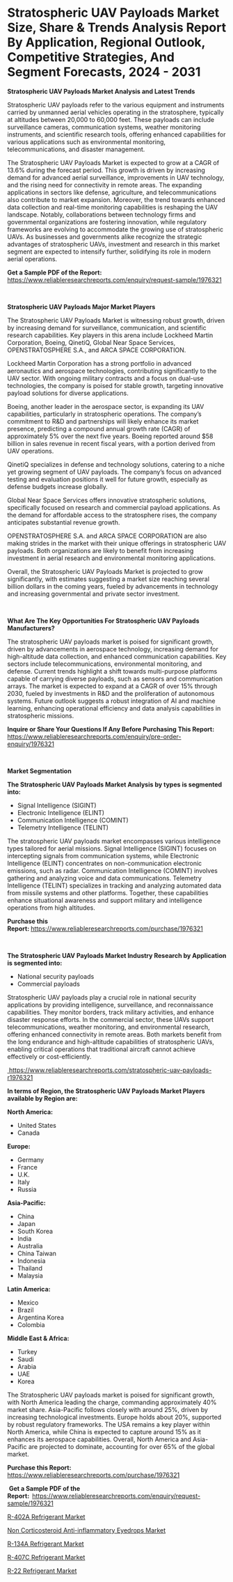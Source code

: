 <p><h1>Stratospheric UAV Payloads Market Size, Share & Trends Analysis Report By Application, Regional Outlook, Competitive Strategies, And Segment Forecasts, 2024 - 2031</h1></p><p><strong>Stratospheric UAV Payloads Market Analysis and Latest Trends</strong></p>
<p><p>Stratospheric UAV payloads refer to the various equipment and instruments carried by unmanned aerial vehicles operating in the stratosphere, typically at altitudes between 20,000 to 60,000 feet. These payloads can include surveillance cameras, communication systems, weather monitoring instruments, and scientific research tools, offering enhanced capabilities for various applications such as environmental monitoring, telecommunications, and disaster management.</p><p>The Stratospheric UAV Payloads Market is expected to grow at a CAGR of 13.6% during the forecast period. This growth is driven by increasing demand for advanced aerial surveillance, improvements in UAV technology, and the rising need for connectivity in remote areas. The expanding applications in sectors like defense, agriculture, and telecommunications also contribute to market expansion. Moreover, the trend towards enhanced data collection and real-time monitoring capabilities is reshaping the UAV landscape. Notably, collaborations between technology firms and governmental organizations are fostering innovation, while regulatory frameworks are evolving to accommodate the growing use of stratospheric UAVs. As businesses and governments alike recognize the strategic advantages of stratospheric UAVs, investment and research in this market segment are expected to intensify further, solidifying its role in modern aerial operations.</p></p>
<p><strong>Get a Sample PDF of the Report:&nbsp;</strong> <a href="https://www.reliableresearchreports.com/enquiry/request-sample/1976321?utm_campaign=1635&utm_medium=2&utm_source=Github&utm_content=ia&utm_term=25102024&utm_id=stratospheric-uav-payloads">https://www.reliableresearchreports.com/enquiry/request-sample/1976321</a></p>
<p>&nbsp;</p>
<p><strong>Stratospheric UAV Payloads Major Market Players</strong></p>
<p><p>The Stratospheric UAV Payloads Market is witnessing robust growth, driven by increasing demand for surveillance, communication, and scientific research capabilities. Key players in this arena include Lockheed Martin Corporation, Boeing, QinetiQ, Global Near Space Services, OPENSTRATOSPHERE S.A., and ARCA SPACE CORPORATION.</p><p>Lockheed Martin Corporation has a strong portfolio in advanced aeronautics and aerospace technologies, contributing significantly to the UAV sector. With ongoing military contracts and a focus on dual-use technologies, the company is poised for stable growth, targeting innovative payload solutions for diverse applications.</p><p>Boeing, another leader in the aerospace sector, is expanding its UAV capabilities, particularly in stratospheric operations. The company’s commitment to R&D and partnerships will likely enhance its market presence, predicting a compound annual growth rate (CAGR) of approximately 5% over the next five years. Boeing reported around $58 billion in sales revenue in recent fiscal years, with a portion derived from UAV operations.</p><p>QinetiQ specializes in defense and technology solutions, catering to a niche yet growing segment of UAV payloads. The company’s focus on advanced testing and evaluation positions it well for future growth, especially as defense budgets increase globally.</p><p>Global Near Space Services offers innovative stratospheric solutions, specifically focused on research and commercial payload applications. As the demand for affordable access to the stratosphere rises, the company anticipates substantial revenue growth.</p><p>OPENSTRATOSPHERE S.A. and ARCA SPACE CORPORATION are also making strides in the market with their unique offerings in stratospheric UAV payloads. Both organizations are likely to benefit from increasing investment in aerial research and environmental monitoring applications.</p><p>Overall, the Stratospheric UAV Payloads Market is projected to grow significantly, with estimates suggesting a market size reaching several billion dollars in the coming years, fueled by advancements in technology and increasing governmental and private sector investment.</p></p>
<p>&nbsp;</p>
<p><strong>What Are The Key Opportunities For Stratospheric UAV Payloads Manufacturers?</strong></p>
<p><p>The stratospheric UAV payloads market is poised for significant growth, driven by advancements in aerospace technology, increasing demand for high-altitude data collection, and enhanced communication capabilities. Key sectors include telecommunications, environmental monitoring, and defense. Current trends highlight a shift towards multi-purpose platforms capable of carrying diverse payloads, such as sensors and communication arrays. The market is expected to expand at a CAGR of over 15% through 2030, fueled by investments in R&D and the proliferation of autonomous systems. Future outlook suggests a robust integration of AI and machine learning, enhancing operational efficiency and data analysis capabilities in stratospheric missions.</p></p>
<p><strong>Inquire or Share Your Questions If Any Before Purchasing This Report:</strong> <a href="https://www.reliableresearchreports.com/enquiry/pre-order-enquiry/1976321?utm_campaign=1635&utm_medium=2&utm_source=Github&utm_content=ia&utm_term=25102024&utm_id=stratospheric-uav-payloads">https://www.reliableresearchreports.com/enquiry/pre-order-enquiry/1976321</a></p>
<p>&nbsp;</p>
<p><strong>Market Segmentation</strong></p>
<p><strong>The Stratospheric UAV Payloads Market Analysis by types is segmented into:</strong></p>
<p><ul><li>Signal Intelligence (SIGINT)</li><li>Electronic Intelligence (ELINT)</li><li>Communication Intelligence (COMINT)</li><li>Telemetry Intelligence (TELINT)</li></ul></p>
<p><p>The stratospheric UAV payloads market encompasses various intelligence types tailored for aerial missions. Signal Intelligence (SIGINT) focuses on intercepting signals from communication systems, while Electronic Intelligence (ELINT) concentrates on non-communication electronic emissions, such as radar. Communication Intelligence (COMINT) involves gathering and analyzing voice and data communications. Telemetry Intelligence (TELINT) specializes in tracking and analyzing automated data from missile systems and other platforms. Together, these capabilities enhance situational awareness and support military and intelligence operations from high altitudes.</p></p>
<p><strong>Purchase this Report:&nbsp;</strong><a href="https://www.reliableresearchreports.com/purchase/1976321?utm_campaign=1635&utm_medium=2&utm_source=Github&utm_content=ia&utm_term=25102024&utm_id=stratospheric-uav-payloads">https://www.reliableresearchreports.com/purchase/1976321</a></p>
<p>&nbsp;</p>
<p><strong>The Stratospheric UAV Payloads Market Industry Research by Application is segmented into:</strong></p>
<p><ul><li>National security payloads</li><li>Commercial payloads</li></ul></p>
<p><p>Stratospheric UAV payloads play a crucial role in national security applications by providing intelligence, surveillance, and reconnaissance capabilities. They monitor borders, track military activities, and enhance disaster response efforts. In the commercial sector, these UAVs support telecommunications, weather monitoring, and environmental research, offering enhanced connectivity in remote areas. Both markets benefit from the long endurance and high-altitude capabilities of stratospheric UAVs, enabling critical operations that traditional aircraft cannot achieve effectively or cost-efficiently.</p></p>
<p><a href="https://www.reliableresearchreports.com/stratospheric-uav-payloads-r1976321?utm_campaign=1635&utm_medium=2&utm_source=Github&utm_content=ia&utm_term=25102024&utm_id=stratospheric-uav-payloads">&nbsp;https://www.reliableresearchreports.com/stratospheric-uav-payloads-r1976321</a></p>
<p><strong>In terms of Region, the Stratospheric UAV Payloads Market Players available by Region are:</strong></p>
<p>
    <p> <strong> North America: </strong>
        <ul>
            <li>United States</li>
            <li>Canada</li>
        </ul>
        </p> 
    <p> <strong> Europe: </strong>
        <ul>
            <li>Germany</li>
            <li>France</li>
            <li>U.K.</li>
            <li>Italy</li>
            <li>Russia</li>
        </ul>
        </p> 
    <p> <strong> Asia-Pacific: </strong>
        <ul>
            <li>China</li>
            <li>Japan</li>
            <li>South Korea</li>
            <li>India</li>
            <li>Australia</li>
            <li>China Taiwan</li>
            <li>Indonesia</li>
            <li>Thailand</li>
            <li>Malaysia</li>
        </ul>
        </p> 
    <p> <strong> Latin America: </strong>
        <ul>
            <li>Mexico</li>
            <li>Brazil</li>
            <li>Argentina Korea</li>
            <li>Colombia</li>
        </ul>
        </p> 
    <p> <strong> Middle East & Africa: </strong>
        <ul>
            <li>Turkey</li>
            <li>Saudi</li>
            <li>Arabia</li>
            <li>UAE</li>
            <li>Korea</li>
        </ul>
    </p>
    </p>
<p><p>The Stratospheric UAV payloads market is poised for significant growth, with North America leading the charge, commanding approximately 40% market share. Asia-Pacific follows closely with around 25%, driven by increasing technological investments. Europe holds about 20%, supported by robust regulatory frameworks. The USA remains a key player within North America, while China is expected to capture around 15% as it enhances its aerospace capabilities. Overall, North America and Asia-Pacific are projected to dominate, accounting for over 65% of the global market.</p></p>
<p><strong>Purchase this Report: </strong><a href="https://www.reliableresearchreports.com/purchase/1976321?utm_campaign=1635&utm_medium=2&utm_source=Github&utm_content=ia&utm_term=25102024&utm_id=stratospheric-uav-payloads">https://www.reliableresearchreports.com/purchase/1976321</a></p>
<p>&nbsp;<strong>Get a Sample PDF of the Report:&nbsp;&nbsp;</strong><a href="https://www.reliableresearchreports.com/enquiry/request-sample/1976321?utm_campaign=1635&utm_medium=2&utm_source=Github&utm_content=ia&utm_term=25102024&utm_id=stratospheric-uav-payloads">https://www.reliableresearchreports.com/enquiry/request-sample/1976321</a></p>
<p><strong></strong></p>
<p><p><a href="https://www.linkedin.com/pulse/insights-r-402a-refrigerant-market-players-size-geographical-3afsf?utm_campaign=1635&utm_medium=2&utm_source=Github&utm_content=ia&utm_term=25102024&utm_id=stratospheric-uav-payloads">R-402A Refrigerant Market</a></p><p><a href="https://www.linkedin.com/pulse/non-corticosteroid-anti-inflammatory-eyedrops-market-maturity-dztac?utm_campaign=1635&utm_medium=2&utm_source=Github&utm_content=ia&utm_term=25102024&utm_id=stratospheric-uav-payloads">Non Corticosteroid Anti-inflammatory Eyedrops Market</a></p><p><a href="https://www.linkedin.com/pulse/r-134a-refrigerant-market-opportunities-emerging-global-trends-pzxrf?utm_campaign=1635&utm_medium=2&utm_source=Github&utm_content=ia&utm_term=25102024&utm_id=stratospheric-uav-payloads">R-134A Refrigerant Market</a></p><p><a href="https://www.linkedin.com/pulse/r-407c-refrigerant-market-size-type-oemaftermarket-product-air-qfd6c?utm_campaign=1635&utm_medium=2&utm_source=Github&utm_content=ia&utm_term=25102024&utm_id=stratospheric-uav-payloads">R-407C Refrigerant Market</a></p><p><a href="https://www.linkedin.com/pulse/pioneering-growth-analyzing-global-r-22-refrigerant-market-dynamics-hfwdf?utm_campaign=1635&utm_medium=2&utm_source=Github&utm_content=ia&utm_term=25102024&utm_id=stratospheric-uav-payloads">R-22 Refrigerant Market</a></p></p>